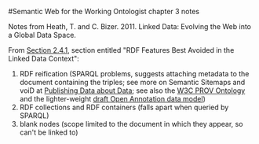 #Semantic Web for the Working Ontologist chapter 3 notes

Notes from Heath, T. and C. Bizer. 2011. Linked Data: Evolving the Web into a Global Data Space. 

From [Section 2.4.1](http://linkeddatabook.com/editions/1.0/#htoc16), section entitled "RDF Features Best Avoided in the Linked Data Context":
1. RDF reification (SPARQL problems, suggests attaching metadata to the document containing the triples; see more on Semantic Sitemaps and voiD at [Publishing Data about Data](http://linkeddatabook.com/editions/1.0/#htoc45); see also the [W3C PROV Ontology](https://www.w3.org/TR/prov-o/) and the lighter-weight [draft Open Annotation data model](http://www.openannotation.org/spec/core/)) 
2. RDF collections and RDF containers (falls apart when queried by SPARQL)
3. blank nodes (scope limited to the document in which they appear, so can't be linked to)

